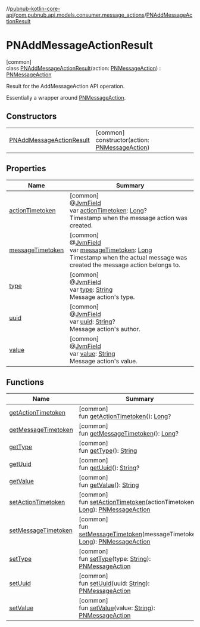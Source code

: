 //[pubnub-kotlin-core-api](../../../index.md)/[com.pubnub.api.models.consumer.message_actions](../index.md)/[PNAddMessageActionResult](index.md)

# PNAddMessageActionResult

[common]\
class [PNAddMessageActionResult](index.md)(action: [PNMessageAction](../-p-n-message-action/index.md)) : [PNMessageAction](../-p-n-message-action/index.md)

Result for the AddMessageAction API operation.

Essentially a wrapper around [PNMessageAction](../-p-n-message-action/index.md).

## Constructors

| | |
|---|---|
| [PNAddMessageActionResult](-p-n-add-message-action-result.md) | [common]<br>constructor(action: [PNMessageAction](../-p-n-message-action/index.md)) |

## Properties

| Name | Summary |
|---|---|
| [actionTimetoken](../-p-n-message-action/action-timetoken.md) | [common]<br>@[JvmField](https://kotlinlang.org/api/core/kotlin-stdlib/kotlin.jvm/-jvm-field/index.html)<br>var [actionTimetoken](../-p-n-message-action/action-timetoken.md): [Long](https://kotlinlang.org/api/core/kotlin-stdlib/kotlin/-long/index.html)?<br>Timestamp when the message action was created. |
| [messageTimetoken](../-p-n-message-action/message-timetoken.md) | [common]<br>@[JvmField](https://kotlinlang.org/api/core/kotlin-stdlib/kotlin.jvm/-jvm-field/index.html)<br>var [messageTimetoken](../-p-n-message-action/message-timetoken.md): [Long](https://kotlinlang.org/api/core/kotlin-stdlib/kotlin/-long/index.html)<br>Timestamp when the actual message was created the message action belongs to. |
| [type](../-p-n-message-action/type.md) | [common]<br>@[JvmField](https://kotlinlang.org/api/core/kotlin-stdlib/kotlin.jvm/-jvm-field/index.html)<br>var [type](../-p-n-message-action/type.md): [String](https://kotlinlang.org/api/core/kotlin-stdlib/kotlin/-string/index.html)<br>Message action's type. |
| [uuid](../-p-n-message-action/uuid.md) | [common]<br>@[JvmField](https://kotlinlang.org/api/core/kotlin-stdlib/kotlin.jvm/-jvm-field/index.html)<br>var [uuid](../-p-n-message-action/uuid.md): [String](https://kotlinlang.org/api/core/kotlin-stdlib/kotlin/-string/index.html)?<br>Message action's author. |
| [value](../-p-n-message-action/value.md) | [common]<br>@[JvmField](https://kotlinlang.org/api/core/kotlin-stdlib/kotlin.jvm/-jvm-field/index.html)<br>var [value](../-p-n-message-action/value.md): [String](https://kotlinlang.org/api/core/kotlin-stdlib/kotlin/-string/index.html)<br>Message action's value. |

## Functions

| Name | Summary |
|---|---|
| [getActionTimetoken](../-p-n-message-action/get-action-timetoken.md) | [common]<br>fun [getActionTimetoken](../-p-n-message-action/get-action-timetoken.md)(): [Long](https://kotlinlang.org/api/core/kotlin-stdlib/kotlin/-long/index.html)? |
| [getMessageTimetoken](../-p-n-message-action/get-message-timetoken.md) | [common]<br>fun [getMessageTimetoken](../-p-n-message-action/get-message-timetoken.md)(): [Long](https://kotlinlang.org/api/core/kotlin-stdlib/kotlin/-long/index.html)? |
| [getType](../-p-n-message-action/get-type.md) | [common]<br>fun [getType](../-p-n-message-action/get-type.md)(): [String](https://kotlinlang.org/api/core/kotlin-stdlib/kotlin/-string/index.html) |
| [getUuid](../-p-n-message-action/get-uuid.md) | [common]<br>fun [getUuid](../-p-n-message-action/get-uuid.md)(): [String](https://kotlinlang.org/api/core/kotlin-stdlib/kotlin/-string/index.html)? |
| [getValue](../-p-n-message-action/get-value.md) | [common]<br>fun [getValue](../-p-n-message-action/get-value.md)(): [String](https://kotlinlang.org/api/core/kotlin-stdlib/kotlin/-string/index.html) |
| [setActionTimetoken](../-p-n-message-action/set-action-timetoken.md) | [common]<br>fun [setActionTimetoken](../-p-n-message-action/set-action-timetoken.md)(actionTimetoken: [Long](https://kotlinlang.org/api/core/kotlin-stdlib/kotlin/-long/index.html)): [PNMessageAction](../-p-n-message-action/index.md) |
| [setMessageTimetoken](../-p-n-message-action/set-message-timetoken.md) | [common]<br>fun [setMessageTimetoken](../-p-n-message-action/set-message-timetoken.md)(messageTimetoken: [Long](https://kotlinlang.org/api/core/kotlin-stdlib/kotlin/-long/index.html)): [PNMessageAction](../-p-n-message-action/index.md) |
| [setType](../-p-n-message-action/set-type.md) | [common]<br>fun [setType](../-p-n-message-action/set-type.md)(type: [String](https://kotlinlang.org/api/core/kotlin-stdlib/kotlin/-string/index.html)): [PNMessageAction](../-p-n-message-action/index.md) |
| [setUuid](../-p-n-message-action/set-uuid.md) | [common]<br>fun [setUuid](../-p-n-message-action/set-uuid.md)(uuid: [String](https://kotlinlang.org/api/core/kotlin-stdlib/kotlin/-string/index.html)): [PNMessageAction](../-p-n-message-action/index.md) |
| [setValue](../-p-n-message-action/set-value.md) | [common]<br>fun [setValue](../-p-n-message-action/set-value.md)(value: [String](https://kotlinlang.org/api/core/kotlin-stdlib/kotlin/-string/index.html)): [PNMessageAction](../-p-n-message-action/index.md) |
